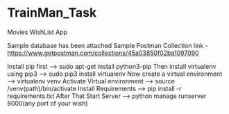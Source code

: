 # TrainMan_Task
Movies WishList App

Sample database has been attached
Sample Postman Collection link - https://www.getpostman.com/collections/45a03850f02ba1097090

Install pip first
             -->    sudo apt-get install python3-pip
Then install virtualenv using pip3
            -->     sudo pip3 install virtualenv 
Now create a virtual environment
            -->     virtualenv venv
Activate Virtual environment 
            -->     source /venv(path)/bin/activate
Install Requirements
            -->     pip install -r requirements.txt
After That Start Server
            -->     python manage runserver 8000(any port of your wish)
            
